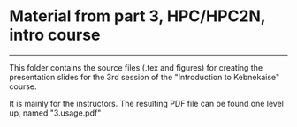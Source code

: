 # Material from part 3, HPC/HPC2N, intro course

---
This folder contains the source files (.tex and figures) for creating the presentation slides for the 3rd session of the "Introduction to Kebnekaise" course. 

It is mainly for the instructors. The resulting PDF file can be found one level up, named "3.usage.pdf" 

